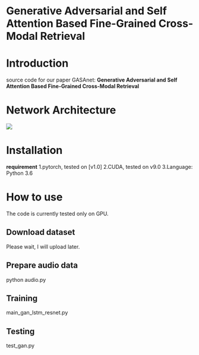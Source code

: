 # Generative Adversarial and Self Attention Based Fine-Grained Cross-Modal Retrieval
# Introduction
source code for our paper GASAnet: **Generative Adversarial and Self Attention Based Fine-Grained Cross-Modal Retrieval**
# Network Architecture
![](https://github.com/gasanet/GASA/blob/master/gan.jpg)
# Installation
**requirement**
1.pytorch, tested on [v1.0]
2.CUDA, tested on v9.0
3.Language: Python 3.6
# How to use
The code is currently tested only on GPU.
## Download dataset
Please wait, I will upload later.
## Prepare audio data
python audio.py
## Training
main_gan_lstm_resnet.py
## Testing
test_gan.py

